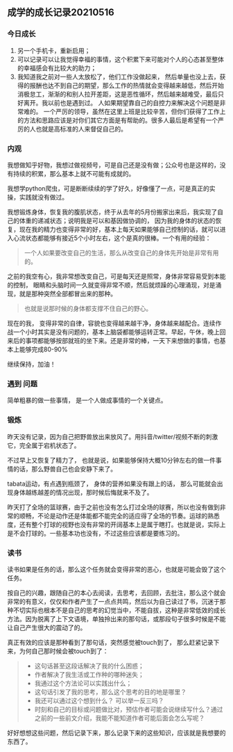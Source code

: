 ## 成学的成长记录20210516

### 今日成长

1. 另一个手机卡，重新启用；
2. 可以记录可以让我觉得幸福的事情，这个积累下来可能对个人的心态甚至整体的幸福感会有比较大的助力；
3. 我知道我之前对一些人太放松了，他们工作没做起来， 然后单量也没上去，获得的报酬也达不到自己的期望，那么工作的热情就会变得越来越低，然后开始消极怠工，渐渐的和别人拉开差距，这是恶性循环，然后越来越难受，最后只好离开。我以前也是遇到过。 人如果期望靠自己的自控力来解决这个问题是非常难的。 一个严厉的领导，虽然在这里上班是比较辛苦，但你们获得了工作上的方法和思路应该是对你们其它方面是有帮助的。很多人最后是希望有一个严厉的人也就是高标准的人来督促自己的。

### 内观

我想做知乎好物，我想过做视频号，可是自己还是没有做；公众号也是这样的，没有持续的积累，那么基本上就不可能有成就的。

我想学python爬虫，可是断断续续的学了好久，好像懂了一点，可是真正的实操，实践就没有做过。

我想锻炼身体，恢复我的腹肌状态，终于从去年的5月份搬家出来后，我实现了自己的体重的递减状态；说明我是可以和基因做协调的， 因为我的身体的状态的恢复，现在我的精力也变得非常的好，基本上每天如果能够自己控制的话，就可以进入心流状态都能够有接近5个小时左右，这个是真的很棒。一个有用的经验：

> 一个人如果要改变自己的生活，那么从改变自己的身体先开始是非常有用的。

之前的我空有心，我非常想改变自己，可是每天还是照常，身体非常容易受到本能的控制， 眼睛和头脑时间一久就变得非常不顺，然后就烦躁的心理涌现，对是涌现，就是那种突然全部都冒出来的那种。

> 也就是说那时候的身体都支撑不住自己的野心。

现在的我， 变得非常的自律，容貌也变得越来越干净，身体越来越配合。连续作战一个小时其实是没有问题的，基本上脑袋都能够运转正常。早起，午休，晚上回来后的事项都能够按部就班的坐下来。还是非常的棒，一天下来想做的事情，也基本上能够完成80-90%

继续保持，加油！

### 遇到 问题

简单粗暴的做一些事情， 是一个人做成事情的一个关键点。

### 锻炼

昨天没有记录，因为自己把野兽放出来放风了。用抖音/twitter/视频不断的刺激它，完全属于宕机状态了。

不过早上又恢复了精力了， 也就是说，如果能够保持大概10分钟左右的做一件事情的话，那么野兽自己也会安静下来了。

tabata运动，有点遇到瓶颈了， 身体的营养如果没有跟上的话， 那么可能就会出现身体越练越差的情况出现，那时候后悔就来不及了。

昨天打了全场的篮球赛，由于之前也没有怎么打过全场的球赛，所以也没有做到非常的顺畅，不论是动作还是体能都不能完全的适应得了全场的节奏。运球的熟悉度，还有整个打球的视野也没有非常的开阔基本上是属于瞎打。也就是说，实际上是不会打球的。一些基本功也没有，不过这些应该都是要练习的。

### 读书

读书如果是任务的话，那么这个任务就会变得非常的恶心，也就是可能会毁了这个任务。

按自己的兴趣，跟随自己的本心去阅读，去思考，去回顾，去批注，那么这个就会非常的有意义，仅仅和作者产生了一点点共鸣，然后以为自己读过了书，沉迷于那种不切实际也根本不是自己的思考的幻觉当中，不能自拔，这种是非常低效的成长方法。因为脱离了上下文语境，单独拎出来的那句话，或那段句子很多时候是不能让自己产生很大的震动了的。

真正有效的应该是那种看到了那句话，突然感觉被touch到了， 那么赶紧记录下来，为何自己那时候会被touch到了：

> - 这句话甚至这段话解决了我的什么困惑；
> - 作者解决了我生活或工作种的哪种迷失；
> - 我通过这个方法论可以实践出什么；
> - 这句话引发了我的思考，那么这个思考的目的地是哪里？
> - 我还可以通过这个想到什么？ 可以举一反三吗？
> - 时刻和自己的目标或问题做比对，预估作者可能会说继续写什么？通过之前的一些前文介绍，我能不能知道作者可能后面会怎么写呢？

好好想想这些问题，然后记录下来，那么记录下来的这些知识，应该就是我想要的东西了。